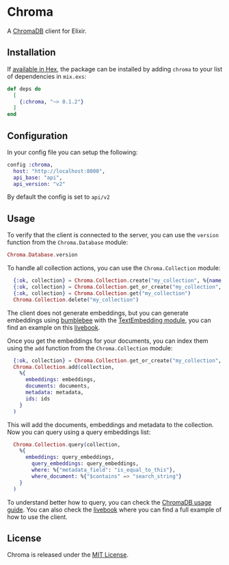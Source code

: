 # Chroma

A [ChromaDB](https://trychroma.com) client for Elixir.

## Installation

If [available in Hex](https://hex.pm/docs/publish), the package can be installed
by adding `chroma` to your list of dependencies in `mix.exs`:

```elixir
def deps do
  [
    {:chroma, "~> 0.1.2"}
  ]
end
```

## Configuration

In your config file you can setup the following:

```elixir
config :chroma, 
  host: "http://localhost:8000",
  api_base: "api",
  api_version: "v2"
```

By default the config is set to `api/v2`

## Usage

To verify that the client is connected to the server, you can use the `version` function from the `Chroma.Database` module:

```elixir
Chroma.Database.version
```

To handle all collection actions, you can use the `Chroma.Collection` module:

```elixir
  {:ok, collection} = Chroma.Collection.create("my_collection", %{name: "string", age: "int"})
  {:ok, collection} = Chroma.Collection.get_or_create("my_collection", %{name: "string", age: "int"})
  {:ok, collection} = Chroma.Collection.get("my_collection")
  Chroma.Collection.delete("my_collection")
```

The client does not generate embeddings, but you can generate embeddings using [bumblebee](https://github.com/elixir-nx/bumblebee) with the [TextEmbedding module](https://hexdocs.pm/bumblebee/Bumblebee.Text.html#text_embedding/3-examples), you can find an example on this [livebook](https://github.com/3zcurdia/chroma/tree/main/livebooks/text-embedding.livemd).

Once you get the embeddings for your documents, you can index them using the `add` function from the `Chroma.Collection` module:

```elixir
  {:ok, collection} = Chroma.Collection.get_or_create("my_collection", %{type: "Text"})
  Chroma.Collection.add(collection, 
    %{
      embeddings: embeddings,
      documents: documents,
      metadata: metadata,
      ids: ids
    }
  )
```

This will add the documents, embeddings and metadata to the collection. Now you can query using a query embeddings list:

```elixir
  Chroma.Collection.query(collection, 
    %{
      embeddings: query_embeddings,
        query_embeddings: query_embeddings,
        where: %{"metadata_field": "is_equal_to_this"},
        where_document: %{"$contains" => "search_string"}
    }
  )
```

To understand better how to query, you can check the [ChromaDB usage guide](https://docs.trychroma.com/usage-guide). You can also check the [livebook](https://github.com/3zcurdia/chroma/tree/main/livebooks/chroma-example.livemd) where you can find a full example of how to use the client.

## License

Chroma is released under the [MIT License](https://opensource.org/licenses/MIT).

